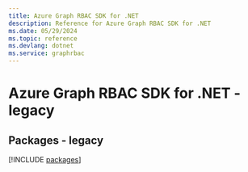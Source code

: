 ```yaml
---
title: Azure Graph RBAC SDK for .NET
description: Reference for Azure Graph RBAC SDK for .NET
ms.date: 05/29/2024
ms.topic: reference
ms.devlang: dotnet
ms.service: graphrbac
---
```

# Azure Graph RBAC SDK for .NET - legacy
## Packages - legacy
[!INCLUDE [packages](graph-rbac-index.md)]